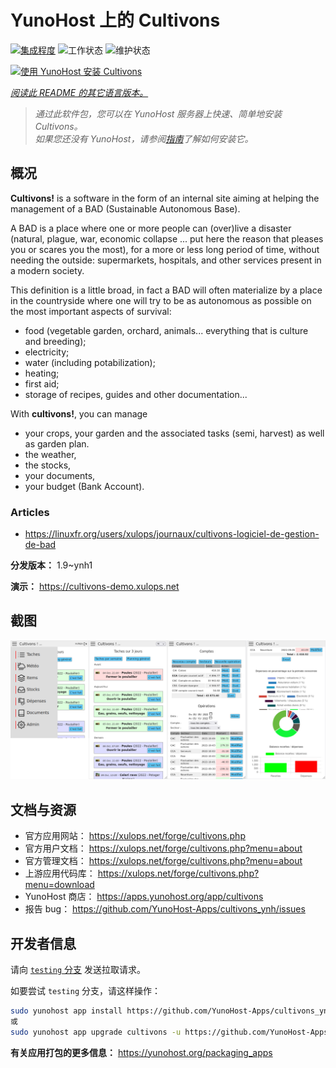<!--
注意：此 README 由 <https://github.com/YunoHost/apps/tree/master/tools/readme_generator> 自动生成
请勿手动编辑。
-->

# YunoHost 上的 Cultivons

[![集成程度](https://dash.yunohost.org/integration/cultivons.svg)](https://dash.yunohost.org/appci/app/cultivons) ![工作状态](https://ci-apps.yunohost.org/ci/badges/cultivons.status.svg) ![维护状态](https://ci-apps.yunohost.org/ci/badges/cultivons.maintain.svg)

[![使用 YunoHost 安装 Cultivons](https://install-app.yunohost.org/install-with-yunohost.svg)](https://install-app.yunohost.org/?app=cultivons)

*[阅读此 README 的其它语言版本。](./ALL_README.md)*

> *通过此软件包，您可以在 YunoHost 服务器上快速、简单地安装 Cultivons。*  
> *如果您还没有 YunoHost，请参阅[指南](https://yunohost.org/install)了解如何安装它。*

## 概况

__Cultivons!__ is a software in the form of an internal site aiming at helping the management of a BAD (Sustainable Autonomous Base).

A BAD is a place where one or more people can (over)live a disaster (natural, plague, war, economic collapse ... put here the reason that pleases you or scares you the most), for a more or less long period of time, without needing the outside: supermarkets, hospitals, and other services present in a modern society.

This definition is a little broad, in fact a BAD will often materialize by a place in the countryside where one will try to be as autonomous as possible on the most important aspects of survival:

* food (vegetable garden, orchard, animals... everything that is culture and breeding);
* electricity;
* water (including potabilization);
* heating;
* first aid;
* storage of recipes, guides and other documentation...

With __cultivons!__, you can manage 
- your crops, your garden and the associated tasks (semi, harvest) as well as garden plan.
- the weather,
- the stocks,
- your documents,
- your budget (Bank Account).

### Articles
- https://linuxfr.org/users/xulops/journaux/cultivons-logiciel-de-gestion-de-bad


**分发版本：** 1.9~ynh1

**演示：** <https://cultivons-demo.xulops.net>

## 截图

![Cultivons 的截图](./doc/screenshots/cultivonsfull.png)

## 文档与资源

- 官方应用网站： <https://xulops.net/forge/cultivons.php>
- 官方用户文档： <https://xulops.net/forge/cultivons.php?menu=about>
- 官方管理文档： <https://xulops.net/forge/cultivons.php?menu=about>
- 上游应用代码库： <https://xulops.net/forge/cultivons.php?menu=download>
- YunoHost 商店： <https://apps.yunohost.org/app/cultivons>
- 报告 bug： <https://github.com/YunoHost-Apps/cultivons_ynh/issues>

## 开发者信息

请向 [`testing` 分支](https://github.com/YunoHost-Apps/cultivons_ynh/tree/testing) 发送拉取请求。

如要尝试 `testing` 分支，请这样操作：

```bash
sudo yunohost app install https://github.com/YunoHost-Apps/cultivons_ynh/tree/testing --debug
或
sudo yunohost app upgrade cultivons -u https://github.com/YunoHost-Apps/cultivons_ynh/tree/testing --debug
```

**有关应用打包的更多信息：** <https://yunohost.org/packaging_apps>
